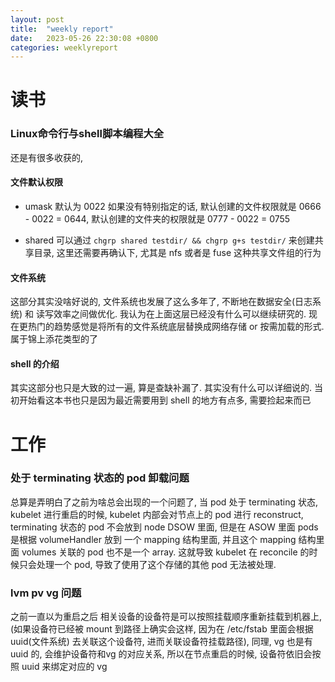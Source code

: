 ```yaml
---
layout: post
title:  "weekly report"
date:   2023-05-26 22:30:08 +0800
categories: weeklyreport
---
```


# 读书

### Linux命令行与shell脚本编程大全

还是有很多收获的, 

#### 文件默认权限

- umask
默认为 0022 如果没有特别指定的话, 默认创建的文件权限就是 0666 - 0022 = 0644, 默认创建的文件夹的权限就是 0777 - 0022 = 0755

- shared
可以通过 ```chgrp shared testdir/ && chgrp g+s testdir/```  来创建共享目录, 这里还需要再确认下, 尤其是 nfs 或者是 fuse 这种共享文件组的行为

#### 文件系统

这部分其实没啥好说的, 文件系统也发展了这么多年了, 不断地在数据安全(日志系统) 和 读写效率之间做优化. 我认为在上面这层已经没有什么可以继续研究的. 现在更热门的趋势感觉是将所有的文件系统底层替换成网络存储 or 按需加载的形式. 属于锦上添花类型的了

#### shell 的介绍

其实这部分也只是大致的过一遍, 算是查缺补漏了. 其实没有什么可以详细说的. 当初开始看这本书也只是因为最近需要用到 shell 的地方有点多, 需要捡起来而已


# 工作

### 处于 terminating 状态的 pod 卸载问题

总算是弄明白了之前为啥总会出现的一个问题了, 当 pod 处于 terminating 状态, kubelet 进行重启的时候, kubelet 内部会对节点上的 pod 进行 reconstruct, terminating 状态的 pod 不会放到 node DSOW 里面, 但是在 ASOW 里面 pods 是根据 volumeHandler 放到 一个 mapping 结构里面, 并且这个 mapping 结构里面 volumes 关联的 pod 也不是一个 array. 这就导致 kubelet 在 reconcile 的时候只会处理一个 pod, 导致了使用了这个存储的其他 pod 无法被处理. 


### lvm pv vg 问题

之前一直以为重启之后 相关设备的设备符是可以按照挂载顺序重新挂载到机器上, (如果设备符已经被 mount 到路径上确实会这样, 因为在 /etc/fstab 里面会根据 uuid(文件系统) 去关联这个设备符, 进而关联设备符挂载路径), 同理, vg 也是有 uuid 的, 会维护设备符和vg 的对应关系, 所以在节点重启的时候, 设备符依旧会按照 uuid 来绑定对应的 vg



